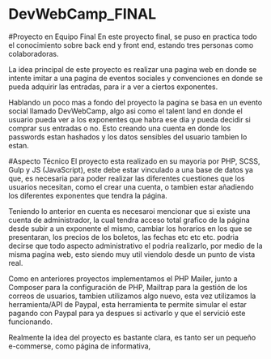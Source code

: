 # DevWebCamp_FINAL

#Proyecto en Equipo Final 
En este proyecto final, se puso en practica todo el conocimiento sobre back end y front end, estando tres personas como colaboradoras.

La idea principal de este proyecto es realizar una pagina web en donde se intente imitar a una pagina de eventos sociales y convenciones
en donde se pueda adquirir las entradas, para ir a ver a ciertos exponentes.

Hablando un poco mas a fondo del proyecto la pagina se basa en un evento social llamado DevWebCamp, algo asi como el talent land 
en donde el usuario pueda ver a los exponentes que habra ese dia y pueda decidir si comprar sus entradas o no. Esto creando una cuenta 
en donde los passwords estan hashados y los datos sensibles del usuario tambien lo estan.

#Aspecto Técnico
El proyecto esta realizado en su mayoria por PHP, SCSS, Gulp y JS (JavaScript), este debe estar vinculado a una base de datos ya que, es
necesaria para poder realizar las diferentes cuestiones que los usuarios necesitan, como el crear una cuenta, o tambien estar añadiendo 
los diferentes exponentes que tendra la página.

Teniendo lo anterior en cuenta es necesaroi mencionar que si existe una cuenta de administrador, la cual tendra acceso total grafico de la página
desde subir a un exponente el mismo, cambiar los horarios en los que se presentaran, los precios de los boletos, las fechas etc etc etc.
podria decirse que todo aspecto administrativo el podria realizarlo, por medio de la misma pagina web, esto siendo muy util viendolo desde un punto
de vista real.

Como en anteriores proyectos implementamos el PHP Mailer, junto a Composer para la configuración de PHP, Mailtrap para la gestión de los correos de 
usuarios, tambien utilizamos algo nuevo, esta vez utilizamos la herramienta/API de Paypal, esta herramienta te permite simular el estar pagando con Paypal
para ya despues si activarlo y que el servició este funcionando.

Realmente la idea del proyecto es bastante clara, es tanto ser un pequeño e-commerse, como página de informativa, 
